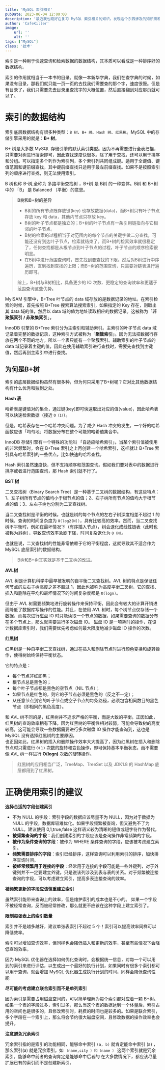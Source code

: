 ```yaml
---
title: 'MySQL 索引相关'
pubDate: 2023-06-04 12:00:00
description: '最近我也刚好在复习 MySQL 索引相关的知识，发现这个东西涉及的知识面和深度都挺大的，所以打算写篇博客记录一下'
author: 'CafeKiller'
image:
    url: ''
    alt: ''
tags: ["MySQL"]
class: '技术'
---
```


索引是一种用于快速查询和检索数据的数据结构，其本质可以看成是一种排序好的数据结构。

索引的作用就相当于一本书的目录。就像一本新华字典，我们在查字典的时候，如果没有目录，那我们就只能一页一页的去找我们需要查的那个字，速度很慢。但是有目录了，我们只需要先去目录里查找字的大概位置，然后直接翻到对应那页就可以了。

# 索引的数据结构

索引底层数据结构有很多种类型：`B 树`、`B+ 树`、`Hash 树`、`红黑树`。MySQL 中的存储引擎采用的就是：**B+ 树**。

B+ 树是大多数 MySQL 存储引擎的默认索引类型。因为不再需要进行全表扫描，只需要对树进行搜索即可，因此查找速度快很多。除了用于查找，还可以用于排序和分组。可以指定多个列作为索引列，多个索引列共同组成键。适用于全键值、键值范围和键前缀查找，其中键前缀查找只适用于最左前缀查找。如果不是按照索引列的顺序进行查找，则无法使用索引。

B 树也称 B-树,全称为 多路平衡查找树 ，B+树 是 B树 的一种变体。B树 和 B+树 中的 「B」 是 Balanced <small-text>（平衡）</small-text>的意思。

> **B树和B+树的差异**
>
> - B树的所有节点既存放键(key) 也存放数据(data)，而B+树只有叶子节点存放 key 和 data，其他内节点只存放 key。
> - B树的叶子节点都是独立的；B+树的叶子节点有一条引用链指向与它相邻的叶子节点。
> - B树的检索的过程相当于对范围内的每个节点的关键字做二分查找，可能还没有到达叶子节点，检索就结束了。而B+树的检索效率就很稳定了，任何查找都是从根节点到叶子节点的过程，叶子节点的顺序检索很明显。
> - 在B树中进行范围查询时，首先找到要查找的下限，然后对B树进行中序遍历，直到找到查找的上限；而B+树的范围查询，只需要对链表进行遍历即可。
>
> 综上，B+树与B树相比，具备更少的 IO 次数、更稳定的查询效率和更适于范围查询这些优势。

MyISAM 引擎中，B+Tree 叶节点的 data 域存放的是数据记录的地址。在索引检索的时候，首先按照 B+Tree 搜索算法搜索索引，如果指定的 Key 存在，则取出其 data 域的值，然后以 data 域的值为地址读取相应的数据记录。这被称为「**非聚簇索引 / 非聚集索引**」。

InnoDB 引擎的 B+Tree 索引分为主索引和辅助索引。主索引的叶子节点 data 域记录着完整的数据记录，这种索引方式被称为「**聚簇索引**」。因为无法把数据行存放在两个不同的地方，所以一个表只能有一个聚簇索引。辅助索引的叶子节点的 data 域记录着主键的值，因此在使用辅助索引进行查找时，需要先查找到主键值，然后再到主索引中进行查找。

## 为何是B+树

索引的底层数据结构虽然有很多种，但为何只采用了B+树呢？它对比其他数据结构有什么优秀和独到之处。

**Hash 表**

哈希表是键值对的集合，通过键(key)即可快速取出对应的值(value)，因此哈希表可以快速检索数据（接近 `O（1）`）。

但是，哈希表存在一个哈希冲突问题。为了减少 Hash 冲突的发生，一个好的哈希函数应该「均匀地」将数据分布在整个可能的哈希值集合中。

InnoDB 存储引擎有一个特殊的功能叫 「自适应哈希索引」，当某个索引值被使用的非常频繁时，会在 B+Tree 索引之上再创建一个哈希索引，这样就让 B+Tree 索引具有哈希索引的一些优点，比如快速的哈希查找。

Hash 索引虽然速度快，但不支持顺序和范围查询。假如我们要对表中的数据进行排序或者进行范围查询，那 Hash 索引就不行了。

**BST 树**

二叉查找树（Binary Search Tree）是一种基于二叉树的数据结构，有这些特点：1、左子树所有节点的值均小于根节点的值；2、右子树所有节点的值均大于根节点的值；3、左右子树也分别为二叉查找树。

当二叉查找树是平衡的时候，也就是树的每个节点的左右子树深度相差不超过 1 的时候，查询的时间复杂度为 `O(log2(N))`，具有比较高的效率。然而，当二叉查找树不平衡时，例如在最坏情况下<small-text>（有序插入节点）</small-text>，树会退化成线性链表<small-text>（此时也被称为斜树）</small-text>，导致查询效率急剧下降，时间复杂退化为 `O（N）`。

也就是说，二叉查找树的性能非常依赖于它的平衡程度，这就导致其不适合作为 MySQL 底层索引的数据结构。

> B树和B+树其实就是基于二叉树的改进。

**AVL树**

AVL 树是计算机科学中最早被发明的自平衡二叉查找树。AVL 树的特点是保证任何节点的左右子树高度之差不超过 1，因此也被称为高度平衡二叉树，它的查找、插入和删除在平均和最坏情况下的时间复杂度都是 `O(logn)`。

但由于 AVL 树需要频繁地进行旋转操作来保持平衡，因此会有较大的计算开销进而降低了数据库写操作的性能。并且，在使用 AVL 树时，每个树节点仅存储一个数据，而每次进行磁盘 IO 时只能读取一个节点的数据，如果需要查询的数据分布在多个节点上，那么就需要进行多次磁盘 IO。 磁盘 IO 是一项耗时的操作，在设计数据库索引时，我们需要优先考虑如何最大限度地减少磁盘 IO 操作的次数。

**红黑树**

红黑树是一种自平衡二叉查找树，通过在插入和删除节点时进行颜色变换和旋转操作，使得树始终保持平衡状态。

它的特点是：
- 每个节点非红即黑；
- 根节点总是黑色的；
- 每个叶子节点都是黑色的空节点<small-text>（NIL 节点）</small-text>；
- 如果节点是红色的，则它的子节点必须是黑色的<small-text>（反之不一定）</small-text>；
- 从任意节点到它的叶子节点或空子节点的每条路径，必须包含相同数目的黑色节点<small-text>（即相同的黑色高度）</small-text>。

和 AVL 树不同的是，红黑树并不追求严格的平衡，而是大致的平衡。正因如此，红黑树的查询效率稍有下降，因为红黑树的平衡性相对较弱，可能会导致树的高度较高，这可能会导致一些数据需要进行多次磁盘 IO 操作才能查询到，这也是 MySQL 没有选择红黑树的主要原因。  
也正因如此，红黑树的插入和删除操作效率大大提高了，因为红黑树在插入和删除节点时只需进行 `O(1)` 次数的旋转和变色操作，即可保持基本平衡状态，而不需要像 AVL 树一样进行 **O(logn)** 次数的旋转操作。

> 红黑树的应用相当广泛，TreeMap、TreeSet 以及 JDK1.8 的 HashMap 底层都用到了红黑树。

# 正确使用索引的建议

**选择合适的字段创建索引**

- 不为 NULL 的字段：索引字段的数据应该尽量不为 NULL，因为对于数据为 NULL 的字段，数据库较难优化。如果字段频繁被查询，但又避免不了为 NULL，建议使用 0,1,true,false 这样语义较为清晰的短值或短字符作为替代。
- **被频繁查询的字段**：我们创建索引的字段应该是查询操作非常频繁的字段。
- **被作为条件查询的字段**：被作为 WHERE 条件查询的字段，应该被考虑建立索引。
- **频繁需要排序的字段**：索引已经排序，这样查询可以利用索引的排序，加快排序查询时间。
- **被经常频繁用于连接的字段**：经常用于连接的字段可能是一些外键列，对于外键列并不一定要建立外键，只是说该列涉及到表与表的关系。对于频繁被连接查询的字段，可以考虑建立索引，提高多表连接查询的效率。

**被频繁更新的字段应该慎重建立索引**

虽然索引能带来查询上的效率，但是维护索引的成本也是不小的。 如果一个字段不被经常查询，反而被经常修改，那么就更不应该在这种字段上建立索引了。

**限制每张表上的索引数量**

索引并不是越多越好，建议单张表索引不超过 5 个！索引可以提高效率同样可以降低效率。

索引可以增加查询效率，但同样也会降低插入和更新的效率，甚至有些情况下会降低查询效率。

因为 MySQL 优化器在选择如何优化查询时，会根据统一信息，对每一个可以用到的索引来进行评估，以生成出一个最好的执行计划，如果同时有很多个索引都可以用于查询，就会增加 MySQL 优化器生成执行计划的时间，同样会降低查询性能

**尽可能的考虑建立联合索引而不是单列索引**

因为索引是需要占用磁盘空间的，可以简单理解为每个索引都对应着一颗 B+树。如果一个表的字段过多，索引过多，那么当这个表的数据达到一个体量后，索引占用的空间也是很多的，且修改索引时，耗费的时间也是较多的。如果是联合索引，多个字段在一个索引上，那么将会节约很大磁盘空间，且修改数据的操作效率也会提升。

**注意避免冗余索引**

冗余索引指的是索引的功能相同，能够命中索引 `(a, b)` 就肯定能命中索引 (a) ，那么索引(a) 就是冗余索引。如 `（name,city ）和（name ）` 这两个索引就是冗余索引，能够命中前者的查询肯定是能够命中后者的 在大多数情况下，都应该尽量扩展已有的索引而不是创建新索引。